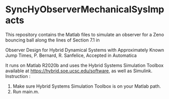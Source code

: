 # SyncHyObserverMechanicalSysImpacts

This repository contains the Matlab files to simulate an observer for a Zeno bouncing ball along the lines of Section 7.1 in 

Observer Design for Hybrid Dynamical Systems with Approximately Known Jump Times, P. Bernard, R. Sanfelice, Accepted in Automatica

It runs on Matlab R2020b and uses the Hybrid Systems Simulation Toolbox available at https://hybrid.soe.ucsc.edu/software, as well as Simulink. 
Instruction : 
1) Make sure Hybrid Systems Simulation Toolbox is on your Matlab path. 
2) Run main.m.

